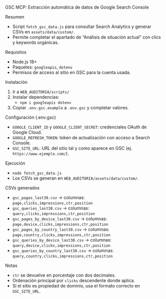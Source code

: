 GSC MCP: Extracción automática de datos de Google Search Console

Resumen
- Script `fetch_gsc_data.js` para consultar Search Analytics y generar CSVs en `assets/data/custom/`.
- Permite completar el apartado de “Análisis de situación actual” con clics y keywords orgánicas.

Requisitos
- Node.js 18+
- Paquetes: `googleapis`, `dotenv`
- Permisos de acceso al sitio en GSC para la cuenta usada.

Instalación
1) Ir a `WEB_AUDITORIA/scripts/`
2) Instalar dependencias:
   - `npm i googleapis dotenv`
3) Copiar `.env.gsc.example` a `.env.gsc` y completar valores.

Configuración (.env.gsc)
- `GOOGLE_CLIENT_ID` y `GOOGLE_CLIENT_SECRET`: credenciales OAuth de Google Cloud.
- `GOOGLE_REFRESH_TOKEN`: token de actualización con acceso a Search Console.
- `GSC_SITE_URL`: URL del sitio tal y como aparece en GSC (ej. `https://www.ejemplo.com/`).

Ejecución
- `node fetch_gsc_data.js`
- Los CSVs se generan en `WEB_AUDITORIA/assets/data/custom/`.

CSVs generados
- `gsc_pages_last30.csv` → columnas: `page,clicks,impressions,ctr,position`
- `gsc_queries_last30.csv` → columnas: `query,clicks,impressions,ctr,position`
- `gsc_pages_by_device_last30.csv` → columnas: `page,device,clicks,impressions,ctr,position`
- `gsc_pages_by_country_last30.csv` → columnas: `page,country,clicks,impressions,ctr,position`
- `gsc_queries_by_device_last30.csv` → columnas: `query,device,clicks,impressions,ctr,position`
- `gsc_queries_by_country_last30.csv` → columnas: `query,country,clicks,impressions,ctr,position`

Notas
- `ctr` se devuelve en porcentaje con dos decimales.
- Ordenación principal por `clicks` descendente donde aplica.
- Si el sitio es propiedad de dominio, usa el formato correcto en `GSC_SITE_URL`.